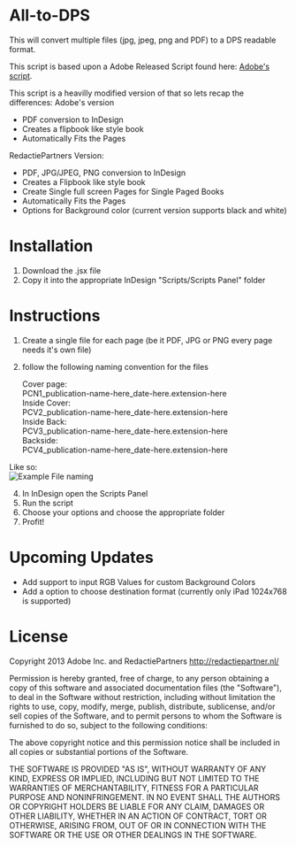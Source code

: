 All-to-DPS
==========

This will convert multiple files (jpg, jpeg, png and PDF) to a DPS readable format.

This script is based upon a Adobe Released Script found here:
[Adobe's script](http://www.adobe.com/devnet/digitalpublishingsuite/articles/dps-pdf-to-indesign.html).

This script is a heavilly modified version of that so lets recap the differences:
Adobe's version

+ PDF conversion to InDesign
+ Creates a flipbook like style book
+ Automatically Fits the Pages

RedactiePartners Version:

+ PDF, JPG/JPEG, PNG conversion to InDesign
+ Creates a Flipbook like style book
+ Create Single full screen Pages for Single Paged Books
+ Automatically Fits the Pages
+ Options for Background color (current version supports black and white)


Installation
============

1. Download the .jsx file
2. Copy it into the appropriate InDesign "Scripts/Scripts Panel" folder

Instructions
============

1. Create a single file for each page (be it PDF, JPG or PNG every page needs it's own file)
2. follow the following naming convention for the files

	Cover page:  
	PCN1_publication-name-here_date-here.extension-here  
	Inside Cover:  
	PCV2_publication-name-here_date-here.extension-here  
	Inside Back:  
	PCV3_publication-name-here_date-here.extension-here  
	Backside:  
	PCV4_publication-name-here_date-here.extension-here  

Like so:  
![Example File naming](http://i.imgur.com/SKsycgW.jpg)

4. In InDesign open the Scripts Panel
5. Run the script
6. Choose your options and choose the appropriate folder
7. Profit!

Upcoming Updates
================

+ Add support to input RGB Values for custom Background Colors
+ Add a option to choose destination format (currently only iPad 1024x768 is supported)

License
=======
Copyright 2013 Adobe Inc. and RedactiePartners
http://redactiepartner.nl/

Permission is hereby granted, free of charge, to any person obtaining
a copy of this software and associated documentation files (the
"Software"), to deal in the Software without restriction, including
without limitation the rights to use, copy, modify, merge, publish,
distribute, sublicense, and/or sell copies of the Software, and to
permit persons to whom the Software is furnished to do so, subject to
the following conditions:

The above copyright notice and this permission notice shall be
included in all copies or substantial portions of the Software.

THE SOFTWARE IS PROVIDED "AS IS", WITHOUT WARRANTY OF ANY KIND,
EXPRESS OR IMPLIED, INCLUDING BUT NOT LIMITED TO THE WARRANTIES OF
MERCHANTABILITY, FITNESS FOR A PARTICULAR PURPOSE AND
NONINFRINGEMENT. IN NO EVENT SHALL THE AUTHORS OR COPYRIGHT HOLDERS BE
LIABLE FOR ANY CLAIM, DAMAGES OR OTHER LIABILITY, WHETHER IN AN ACTION
OF CONTRACT, TORT OR OTHERWISE, ARISING FROM, OUT OF OR IN CONNECTION
WITH THE SOFTWARE OR THE USE OR OTHER DEALINGS IN THE SOFTWARE.
